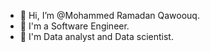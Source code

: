 - 👋 Hi, I’m @Mohammed Ramadan Qawoouq.
- 👀 I'm a Software Engineer.
- 🌱 I'm Data analyst and Data scientist.

<!---
MohammedRamadanqawuq/MohammedRamadanqawuq is a ✨ special ✨ repository because its `README.md` (this file) appears on your GitHub profile.
You can click the Preview link to take a look at your changes.
--->
